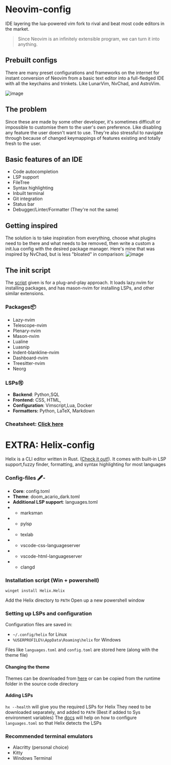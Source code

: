 # Neovim-config
IDE layering the lua-powered vim fork to rival and beat most code editors in the market.
> Since Neovim is an infinitely extensible program, we can turn it into anything.

## Prebuilt configs
There are many preset configurations and frameworks on the internet for instant conversion of Neovim from a basic text editor into a full-fledged IDE with all the keychains and trinkets. Like LunarVim, NvChad, and AstroVim.

![image](https://user-images.githubusercontent.com/123345456/232181915-dc890ef3-325d-4687-b1bf-683706b9ac3a.png)
## The problem
Since these are made by some other developer, it's sometimes difficult or impossible to customise them to the user's own preference. Like disabling any feature the user doesn't want to use. They're also stressful to navigate through because of changed keymappings of features existing and totally fresh to the user.

## Basic features of an IDE
+ Code autocompletion
+ LSP support
+ FileTree
+ Syntax highlighting
+ Inbuilt terminal
+ Git integration
+  Status bar
+ Debugger/Linter/Formatter (They're not the same)

## Getting inspired
The solution is to take inspiration from everything, choose what plugins need to be there and what needs to be removed, then write a custom a init.lua config with the desired package manager. Here's mine that was inspired by NvChad, but is less "bloated" in comparison:
![image](https://user-images.githubusercontent.com/123345456/232181973-b2ade482-1d22-4c50-a12e-6086ec7d02db.png)
## The init script
The [script](https://github.com/Spirizeon/Neovim-config/blob/main/init.lua) given is for a plug-and-play approach. It loads lazy.nvim for installing packages, and has mason-nvim for installing LSPs, and other similar extensions.

### Packages📦
- Lazy-nvim 
- Telescope-nvim
- Plenary-nvim
- Mason-nvim
- Lualine 
- Luasnip
- Indent-blankline-nvim
- Dashboard-nvim 
- Treesitter-nvim 
- Neorg
### LSPs🉑
- **Backend**: Python,SQL 
- **Frontend:** CSS, HTML,
- **Configuration**: Vimscript,Lua, Docker
- **Formatters:** Python, LaTeX, Markdown
### **Cheatsheet:** [Click here](https://devhints.io/vim) 

# EXTRA: Helix-config
Helix is a CLI editor written in Rust. ([Check it out!](https://helix-editor.com/)).
It comes with built-in LSP support,fuzzy finder, formatting, and syntax highlighting for most languages
### Config-files 🖋️-
+ **Core**: config.toml
+ **Theme**: doom_acario_dark.toml 
+ **Additional LSP support**: languages.toml
+ + marksman
+ + pylsp
+ + texlab
+ + vscode-css-languageserver
+ + vscode-html-languageserver
+ + clangd

### Installation script (Win + powershell)
```
winget install Helix.Helix
```

Add the Helix directory to `PATH`
Open up a new powershell window

### Setting up LSPs and configuration
Configuration files are saved in:
+ `~/.config/helix` for Linux 
+ `%USERPROFILE%\AppData\Roaming\helix` for Windows

Files like `languages.toml` and `config.toml` are stored here (along with the theme file)

#### Changing the theme
Themes can be downloaded from [here](https://github.com/helix-editor/helix/tree/master/runtime/themes) or can be copied from the runtime folder in the source code directory
#### Adding LSPs
`hx --health` will give you the required LSPs for Helix
They need to be downloaded separately, and added to `PATH` (Best if added to Sys environment variables)
The [docs](https://docs.helix-editor.com/) will help on how to configure `languages.toml` so that Helix detects the LSPs
### Recommended terminal emulators
+ Alacritty (personal choice)
+ Kitty
+ Windows Terminal
